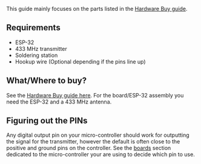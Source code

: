 
This guide mainly focuses on the parts listed in the [Hardware Buy guide](../quickstart/buying-guide.md).

## Requirements

+ ESP-32
+ 433 MHz transmitter
+ Soldering station
+ Hookup wire (Optional depending if the pins line up)

## What/Where to buy?

See the [Hardware Buy guide here](../quickstart/buying-guide.md). For the board/ESP-32 assembly you need the ESP-32 and a 433 MHz antenna.

## Figuring out the PINs

Any digital output pin on your micro-controller should work for outputting the signal for the transmitter, however the default is often close to the positive and ground pins on the controller. See the [boards](../hardware/boards/index.md) section dedicated to the micro-controller your are using to decide which pin to use.
